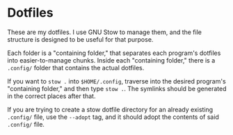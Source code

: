 # Dotfiles
These are my dotfiles. I use GNU Stow to manage them, and the file structure is designed to be useful for that purpose.

Each folder is a "containing folder," that separates each program's dotfiles into easier-to-manage chunks. Inside each "containing folder," there is a `.config/` folder that contains the actual dotfiles.

If you want to `stow .` into `$HOME/.config`, traverse into the desired program's "containing folder," and then type `stow .`. The symlinks should be generated in the correct places after that.

If you are trying to create a stow dotfile directory for an already existing `.config/` file, use the `--adopt` tag, and it should adopt the contents of said `.config/` file.
